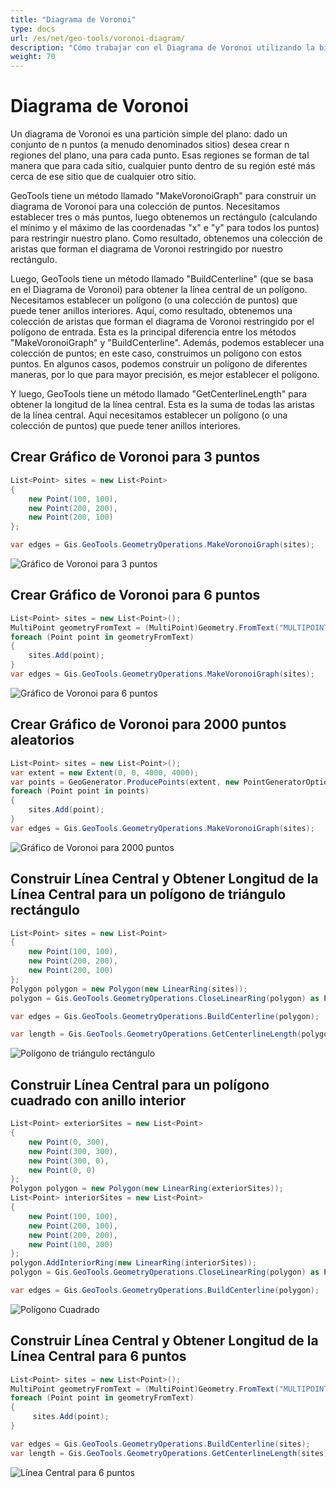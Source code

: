 ```yaml
---
title: "Diagrama de Voronoi"
type: docs
url: /es/net/geo-tools/voronoi-diagram/
description: "Cómo trabajar con el Diagrama de Voronoi utilizando la biblioteca Aspose.GIS"
weight: 70
---
```


# Diagrama de Voronoi

Un diagrama de Voronoi es una partición simple del plano: dado un conjunto de n puntos (a menudo denominados sitios) desea crear n regiones del plano, una para cada punto. Esas regiones se forman de tal manera que para cada sitio, cualquier punto dentro de su región esté más cerca de ese sitio que de cualquier otro sitio.

GeoTools tiene un método llamado "MakeVoronoiGraph" para construir un diagrama de Voronoi para una colección de puntos. Necesitamos establecer tres o más puntos, luego obtenemos un rectángulo (calculando el mínimo y el máximo de las coordenadas "x" e "y" para todos los puntos) para restringir nuestro plano. Como resultado, obtenemos una colección de aristas que forman el diagrama de Voronoi restringido por nuestro rectángulo.

Luego, GeoTools tiene un método llamado "BuildCenterline" (que se basa en el Diagrama de Voronoi) para obtener la línea central de un polígono. Necesitamos establecer un polígono (o una colección de puntos) que puede tener anillos interiores. Aquí, como resultado, obtenemos una colección de aristas que forman el diagrama de Voronoi restringido por el polígono de entrada. Esta es la principal diferencia entre los métodos "MakeVoronoiGraph" y "BuildCenterline". Además, podemos establecer una colección de puntos; en este caso, construimos un polígono con estos puntos. En algunos casos, podemos construir un polígono de diferentes maneras, por lo que para mayor precisión, es mejor establecer el polígono.

Y luego, GeoTools tiene un método llamado "GetCenterlineLength" para obtener la longitud de la línea central. Esta es la suma de todas las aristas de la línea central. Aquí necesitamos establecer un polígono (o una colección de puntos) que puede tener anillos interiores.

## Crear Gráfico de Voronoi para 3 puntos

```csharp
List<Point> sites = new List<Point>
{
    new Point(100, 100),
    new Point(200, 200),
    new Point(200, 100)
};

var edges = Gis.GeoTools.GeometryOperations.MakeVoronoiGraph(sites);
```
![Gráfico de Voronoi para 3 puntos](rightTriangle.map.png)

## Crear Gráfico de Voronoi para 6 puntos

```csharp
List<Point> sites = new List<Point>();
MultiPoint geometryFromText = (MultiPoint)Geometry.FromText("MULTIPOINT ((320 170), (366 246), (530 230), (530 300), (455 277), (490 160))");
foreach (Point point in geometryFromText)
{
    sites.Add(point);
}
var edges = Gis.GeoTools.GeometryOperations.MakeVoronoiGraph(sites);
```
![Gráfico de Voronoi para 6 puntos](test3.map.png)

## Crear Gráfico de Voronoi para 2000 puntos aleatorios

```csharp
List<Point> sites = new List<Point>();
var extent = new Extent(0, 0, 4000, 4000);
var points = GeoGenerator.ProducePoints(extent, new PointGeneratorOptions{ Count = 2000, Seed = 1 });
foreach (Point point in points)
{ 
    sites.Add(point);
}
var edges = Gis.GeoTools.GeometryOperations.MakeVoronoiGraph(sites);
```
![Gráfico de Voronoi para 2000 puntos](test8.map.png)

## Construir Línea Central y Obtener Longitud de la Línea Central para un polígono de triángulo rectángulo

```csharp
List<Point> sites = new List<Point>
{
    new Point(100, 100),
    new Point(200, 200),
    new Point(200, 100)
};
Polygon polygon = new Polygon(new LinearRing(sites));
polygon = Gis.GeoTools.GeometryOperations.CloseLinearRing(polygon) as Polygon;

var edges = Gis.GeoTools.GeometryOperations.BuildCenterline(polygon);

var length = Gis.GeoTools.GeometryOperations.GetCenterlineLength(polygon);
```
![Polígono de triángulo rectángulo](rightTriangle_p.map.png)

## Construir Línea Central para un polígono cuadrado con anillo interior

```csharp
List<Point> exteriorSites = new List<Point>
{
    new Point(0, 300),
    new Point(300, 300),
    new Point(300, 0),
    new Point(0, 0)
};
Polygon polygon = new Polygon(new LinearRing(exteriorSites));
List<Point> interiorSites = new List<Point>
{
    new Point(100, 100),
    new Point(200, 100),
    new Point(200, 200),
    new Point(100, 200)
};
polygon.AddInteriorRing(new LinearRing(interiorSites));
polygon = Gis.GeoTools.GeometryOperations.CloseLinearRing(polygon) as Polygon;

var edges = Gis.GeoTools.GeometryOperations.BuildCenterline(polygon);
```
![Polígono Cuadrado](square_p_2.map.png)

## Construir Línea Central y Obtener Longitud de la Línea Central para 6 puntos

```csharp
List<Point> sites = new List<Point>();
MultiPoint geometryFromText = (MultiPoint)Geometry.FromText("MULTIPOINT ((320 170), (366 246), (530 230), (530 300), (455 277), (490 160))");
foreach (Point point in geometryFromText)
{
     sites.Add(point);
}

var edges = Gis.GeoTools.GeometryOperations.BuildCenterline(sites);
var length = Gis.GeoTools.GeometryOperations.GetCenterlineLength(sites);
```
![Línea Central para 6 puntos](test3_c.map.png)
